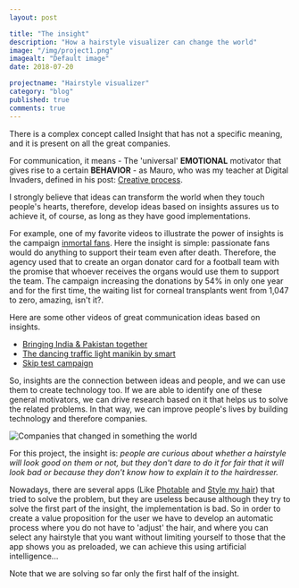 ```yaml
---
layout: post

title: "The insight"
description: "How a hairstyle visualizer can change the world"
image: "/img/project1.png"
imagealt: "Default image"
date: 2018-07-20

projectname: "Hairstyle visualizer"
category: "blog"
published: true
comments: true
---
```


There is a complex concept called Insight that has not a specific meaning, and it is present on all the great companies.

For communication, it means - The 'universal' **EMOTIONAL** motivator that gives rise to a certain **BEHAVIOR** - as Mauro, who was my teacher at Digital Invaders, defined in his post: [Creative process](https://medium.com/@maurott/proceso-creativo-680c02c2ca9b). 


I strongly believe that ideas can transform the world when they touch people's hearts, therefore, develop ideas based on insights assures us to achieve it, of course, as long as they have good implementations.


For example, one of my favorite videos to illustrate the power of insights is the campaign [inmortal fans](https://www.youtube.com/watch?v=1wnjwjZH2PA). Here the insight is simple: passionate fans would do anything to support their team even after death. Therefore, the agency used that to create an organ donator card for a football team with the promise that whoever receives the organs would use them to support the team. The campaign increasing the donations by 54% in only one year and for the first time, the waiting list for corneal transplants went from 1,047 to zero, amazing, isn't it?.


Here are some other videos of great communication ideas based on insights.
- [Bringing India & Pakistan together](https://www.youtube.com/watch?v=ts_4vOUDImE)
- [The dancing traffic light manikin by smart](https://www.youtube.com/watch?v=SB_0vRnkeOk)
- [Skip test campaign](https://www.youtube.com/watch?v=L8XV8FiUlhY)

So, insights are the connection between ideas and people, and we can use them to create technology too. If we are able to identify one of these general motivators, we can drive research based on it that helps us to solve the related problems. In that way, we can improve people's lives by building technology and therefore companies.

![Companies that changed in something the world](../../../../postimgs/insight-companies.png)

For this project, the insight is: *people are curious about whether a hairstyle will look good on them or not, but they don't dare to do it for fair that it will look bad or because they don't know how to explain it to the hairdresser.*

Nowadays, there are several apps (Like [Photable](https://play.google.com/store/apps/details?id=com.alphatech.photable&hl=en) and [Style my hair](https://www.lorealprofessionnel.co.uk/hair-looks/style-my-hair)) that tried to solve the problem, but they are useless because although they try to solve the first part of the insight, the implementation is bad. So in order to create a value proposition for the user we have to develop an automatic process where you do not have to 'adjust' the hair, and where you can select any hairstyle that you want without limiting yourself to those that the app shows you as preloaded, we can achieve this using artificial intelligence...

Note that we are solving so far only the first half of the insight. 
